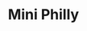 ---
pid: ch549
title: Mini Philly
location_transcription: City Hall
coordinates: "[-75.164506147836, 39.952467545782]"
zipcode: '19104'
gen_neighborhood: West Philadelphia
neighborhood: University City,Belmont,Parkside,Powelton Village
outside_phl: 
age: '19'
age_range: 13-19
instagram: 
image_file_name: ch_549.jpg
proposal_transcription: A miniature replica of different neighborhoods of philly (fishtown,
  old city, gayborhood, etc) people can walk through and see all of Philly in under
  an hour.
topic: Neighborhoods
topic_summary: 0, 0
type: Other No Form
keywords_other: replica, neighborhoods, philly
credit: Jilian
image_labels: 
twitter: jilianmolokwu
facebook: 
permalink: "/monuments/ch549/"
layout: item-page
---